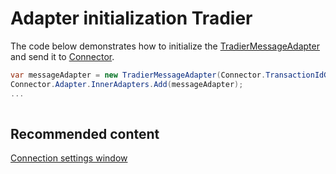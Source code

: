 # Adapter initialization Tradier

The code below demonstrates how to initialize the [TradierMessageAdapter](xref:StockSharp.Tradier.TradierMessageAdapter) and send it to [Connector](xref:StockSharp.Algo.Connector).

```cs
var messageAdapter = new TradierMessageAdapter(Connector.TransactionIdGenerator);
Connector.Adapter.InnerAdapters.Add(messageAdapter);
...	
							
```

## Recommended content

[Connection settings window](../../../graphical_user_interface/connection_settings_window.md)
